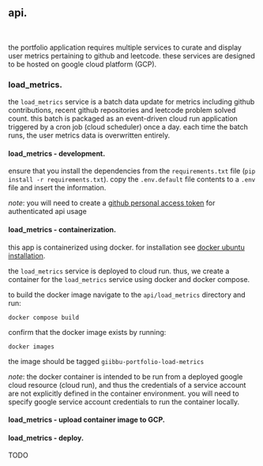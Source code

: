 ## api.
<br/>

the portfolio application requires multiple services to curate and display user metrics pertaining to github and leetcode. these services are designed to be hosted on google cloud platform (GCP).

### load_metrics.

the `load_metrics` service is a batch data update for metrics including github contributions, recent github repositories and leetcode problem solved count. this batch is packaged as an event-driven cloud run application triggered by a cron job (cloud scheduler) once a day. each time the batch runs, the user metrics data is overwritten entirely.

#### load_metrics - development.

ensure that you install the dependencies from the `requirements.txt` file (`pip install -r requirements.txt`). copy the `.env.default` file contents to a `.env` file and insert the information. 

_note_: you will need to create a [github personal access token](https://github.com/settings/tokens) for authenticated api usage

#### load_metrics - containerization.

this app is containerized using docker. for installation see [docker ubuntu installation](https://docs.docker.com/engine/install/ubuntu/).

the `load_metrics` service is deployed to cloud run. thus, we create a container for the `load_metrics` service using docker and docker compose. 

to build the docker image navigate to the `api/load_metrics` directory and run:
```
docker compose build
```

confirm that the docker image exists by running:
```
docker images
```

the image should be tagged `giibbu-portfolio-load-metrics`

_note_: the docker container is intended to be run from a deployed google cloud resource (cloud run), and thus the credentials of a service account are not explicitly defined in the container environment. you will need to specify google service account credentials to run the container locally.

#### load_metrics - upload container image to GCP.



#### load_metrics - deploy.

TODO
